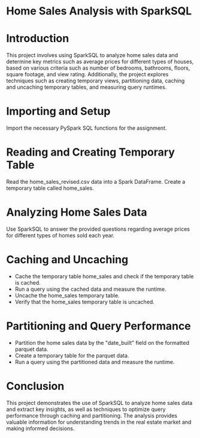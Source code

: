 # Home Sales Analysis with SparkSQL

# Introduction
This project involves using SparkSQL to analyze home sales data and determine key metrics such as average prices for different types of houses, based on various criteria such as number of bedrooms, bathrooms, floors, square footage, and view rating. Additionally, the project explores techniques such as creating temporary views, partitioning data, caching and uncaching temporary tables, and measuring query runtimes.

# Importing and Setup
Import the necessary PySpark SQL functions for the assignment.

# Reading and Creating Temporary Table
Read the home_sales_revised.csv data into a Spark DataFrame.
Create a temporary table called home_sales.

# Analyzing Home Sales Data
Use SparkSQL to answer the provided questions regarding average prices for different types of homes sold each year.

# Caching and Uncaching
- Cache the temporary table home_sales and check if the temporary table is cached.
- Run a query using the cached data and measure the runtime.
- Uncache the home_sales temporary table.
- Verify that the home_sales temporary table is uncached.

# Partitioning and Query Performance
- Partition the home sales data by the "date_built" field on the formatted parquet data.
- Create a temporary table for the parquet data.
- Run a query using the partitioned data and measure the runtime.

# Conclusion
This project demonstrates the use of SparkSQL to analyze home sales data and extract key insights, as well as techniques to optimize query performance through caching and partitioning. The analysis provides valuable information for understanding trends in the real estate market and making informed decisions.
